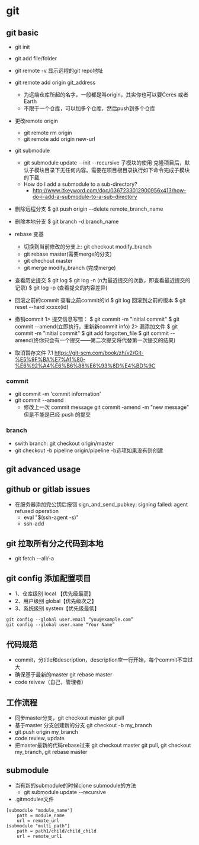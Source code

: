 # git

## git basic
- git init
- git add file/folder
- git remote -v 显示远程的git repo地址
- git remote add origin git_address
    - 为远端仓库所起的名字，一般都是叫origin，其实你也可以要Ceres 或者Earth
    - 不限于一个仓库，可以加多个仓库，然后push到多个仓库
- 更改remote origin
    - git remote rm origin
    - git remote add origin new-url
- git submodule
    - git submodule update --init --recursive  子模块的使用 克隆项目后，默认子模块目录下无任何内容。需要在项目根目录执行如下命令完成子模块的下载
    - How do I add a submodule to a sub-directory?
        - http://www.itkeyword.com/doc/0367233012900956x413/how-do-i-add-a-submodule-to-a-sub-directory

- 删除远程分支
    $ git push origin --delete remote_branch_name
- 删除本地分支
    $ git branch -d branch_name
- rebase 变基
    - 切换到当前修改的分支上: git checkout modify_branch
    - git rebase master(需要merge的分支)
    - git chechout master
    - git merge modify_branch (完成merge)

- 查看历史提交
    $ git log
    $ git log -n (n为最近提交的次数，即查看最近提交的记录)
    $ git log -p (查看提交的内容差异)

- 回滚之前的commit
    查看之前commit的id
    $ git log 
    回滚到之前的版本
    $ git reset --hard xxxxx(id)
- 撤销commit
    1> 提交信息写错：
    $ git commit -m "initial commit"
    $ git commit --amend(立即执行，重新新commit info)
    2> 漏添加文件
    $ git commit -m "initial commit"
    $ git add forgotten_file
    $ git commit --amend(终你只会有一个提交——第二次提交将代替第一次提交的结果)
- 取消暂存文件
    7.1 
    https://git-scm.com/book/zh/v2/Git-%E5%9F%BA%E7%A1%80-%E6%92%A4%E6%B6%88%E6%93%8D%E4%BD%9C

### commit
- git commit -m 'commit information'
- git commit --amend 
    - 修改上一次 commit message git commit -amend -m "new message" 但是不能是已经 push 的提交

### branch
- swith branch:  git checkout origin/master
- git checkout -b pipeline origin/pipeline  -b选项如果没有则创建

## git advanced usage


## github or gitlab issues
- 在服务器添加完公钥后报错 sign_and_send_pubkey: signing failed: agent refused operation
    - eval "$(ssh-agent -s)"
    - ssh-add

## git 拉取所有分之代码到本地
- git fetch --all/-a

## git config 添加配置项目 
- 1、仓库级别 local 【优先级最高】
- 2、用户级别 global【优先级次之】
- 3、系统级别 system【优先级最低】
```
git config --global user.email “you@example.com”
git config --global user.name “Your Name”
```
 
## 代码规范

- commit，分title和description，description空一行开始，每个commit不宜过大
- 确保基于最新的master git rebase master
- code reivew（自己，管理者）

## 工作流程
- 同步master分支，git checkout master  git pull
- 基于master 分支创建新的分支 git checkout -b my_branch
- git push origin my_branch
- code review, update
- 把master最新的代码rebase过来  git  checkout master git pull, git checkout my_branch, git rebase master

## submodule
- 当有新的submodule的时候clone submodule的方法 
    - git submodule update --recursive
- .gitmodules文件
```
[submodule "module_name"]
	path = module_name
	url = remote_url
[submodule "multi_path"]
	path = path1/child/child_child
	url = remote_url1    
```